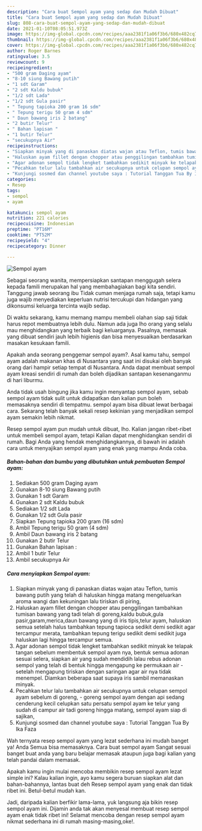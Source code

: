```yaml
---
description: "Cara buat Sempol ayam yang sedap dan Mudah Dibuat"
title: "Cara buat Sempol ayam yang sedap dan Mudah Dibuat"
slug: 808-cara-buat-sempol-ayam-yang-sedap-dan-mudah-dibuat
date: 2021-01-10T08:05:51.973Z
image: https://img-global.cpcdn.com/recipes/aaa2381f1a06f3b6/680x482cq70/sempol-ayam-foto-resep-utama.jpg
thumbnail: https://img-global.cpcdn.com/recipes/aaa2381f1a06f3b6/680x482cq70/sempol-ayam-foto-resep-utama.jpg
cover: https://img-global.cpcdn.com/recipes/aaa2381f1a06f3b6/680x482cq70/sempol-ayam-foto-resep-utama.jpg
author: Roger Barnes
ratingvalue: 3.5
reviewcount: 9
recipeingredient:
- "500 gram Daging ayam"
- "8-10 siung Bawang putih"
- "1 sdt Garam"
- "2 sdt Kaldu bubuk"
- "1/2 sdt Lada"
- "1/2 sdt Gula pasir"
- " Tepung tapioka 200 gram 16 sdm"
- " Tepung terigu 50 gram 4 sdm"
- " Daun bawang iris 2 batang"
- "2 butir Telur"
- " Bahan lapisan "
- "1 butir Telur"
- "secukupnya Air"
recipeinstructions:
- "Siapkan minyak yang di panaskan diatas wajan atau Teflon, tumis bawang putih yang telah di haluskan hingga matang mengeluarkan aroma wangi dan kekuningan lalu tiriskan di piring,"
- "Haluskan ayam fillet dengan chopper atau penggilingan tambahkan tumisan bawang yang tadi telah di goreng,kaldu bubuk,gula pasir,garam,merica,daun bawang yang di iris tipis,telur ayam, haluskan semua setelah halus tambahkan tepung tapioca sedikit demi sedikit agar tercampur merata, tambahkan tepung terigu sedikit demi sedikit juga haluskan lagi hingga tercampur semua."
- "Agar adonan sempol tidak lengket tambahkan sedikit minyak ke telapak tangan sebelum membentuk sempol ayam nya, bentuk semua adonan sesuai selera, siapkan air yang sudah mendidih lalau rebus adonan sempol yang telah di bentuk hingga mengapung ke permukaan air setelah mengapung tiriskan dengan saringan agar air nya tidak menempel. Diamkan beberapa saat supaya iris sambil memanaskan minyak."
- "Pecahkan telur lalu tambahkan air secukupnya untuk celupan sempol ayam sebelum di goreng, goreng sempol ayam dengan api sedang cenderung kecil celupkan satu persatu sempol ayam ke telur yang sudah di campur air tadi goreng hingga matang, sempol ayam siap di sajikan,"
- "Kunjungi sosmed dan channel youtube saya : Tutorial Tanggan Tua By Ika Faza"
categories:
- Resep
tags:
- sempol
- ayam

katakunci: sempol ayam 
nutrition: 221 calories
recipecuisine: Indonesian
preptime: "PT16M"
cooktime: "PT52M"
recipeyield: "4"
recipecategory: Dinner

---
```



![Sempol ayam](https://img-global.cpcdn.com/recipes/aaa2381f1a06f3b6/680x482cq70/sempol-ayam-foto-resep-utama.jpg)

Sebagai seorang wanita, mempersiapkan santapan menggugah selera kepada famili merupakan hal yang membahagiakan bagi kita sendiri. Tanggung jawab seorang ibu Tidak cuman menjaga rumah saja, tetapi kamu juga wajib menyediakan keperluan nutrisi tercukupi dan hidangan yang dikonsumsi keluarga tercinta wajib sedap.

Di waktu  sekarang, kamu memang mampu membeli olahan siap saji tidak harus repot membuatnya lebih dulu. Namun ada juga lho orang yang selalu mau menghidangkan yang terbaik bagi keluarganya. Pasalnya, memasak yang dibuat sendiri jauh lebih higienis dan bisa menyesuaikan berdasarkan masakan kesukaan famili. 



Apakah anda seorang penggemar sempol ayam?. Asal kamu tahu, sempol ayam adalah makanan khas di Nusantara yang saat ini disukai oleh banyak orang dari hampir setiap tempat di Nusantara. Anda dapat membuat sempol ayam kreasi sendiri di rumah dan boleh dijadikan santapan kesenanganmu di hari liburmu.

Anda tidak usah bingung jika kamu ingin menyantap sempol ayam, sebab sempol ayam tidak sulit untuk didapatkan dan kalian pun boleh memasaknya sendiri di tempatmu. sempol ayam bisa dibuat lewat berbagai cara. Sekarang telah banyak sekali resep kekinian yang menjadikan sempol ayam semakin lebih nikmat.

Resep sempol ayam pun mudah untuk dibuat, lho. Kalian jangan ribet-ribet untuk membeli sempol ayam, tetapi Kalian dapat menghidangkan sendiri di rumah. Bagi Anda yang hendak menghidangkannya, di bawah ini adalah cara untuk menyajikan sempol ayam yang enak yang mampu Anda coba.

<!--inarticleads1-->

##### Bahan-bahan dan bumbu yang dibutuhkan untuk pembuatan Sempol ayam:

1. Sediakan 500 gram Daging ayam
1. Gunakan 8-10 siung Bawang putih
1. Gunakan 1 sdt Garam
1. Gunakan 2 sdt Kaldu bubuk
1. Sediakan 1/2 sdt Lada
1. Gunakan 1/2 sdt Gula pasir
1. Siapkan  Tepung tapioka 200 gram (16 sdm)
1. Ambil  Tepung terigu 50 gram (4 sdm)
1. Ambil  Daun bawang iris 2 batang
1. Gunakan 2 butir Telur
1. Gunakan  Bahan lapisan :
1. Ambil 1 butir Telur
1. Ambil secukupnya Air




<!--inarticleads2-->

##### Cara menyiapkan Sempol ayam:

1. Siapkan minyak yang di panaskan diatas wajan atau Teflon, tumis bawang putih yang telah di haluskan hingga matang mengeluarkan aroma wangi dan kekuningan lalu tiriskan di piring,
1. Haluskan ayam fillet dengan chopper atau penggilingan tambahkan tumisan bawang yang tadi telah di goreng,kaldu bubuk,gula pasir,garam,merica,daun bawang yang di iris tipis,telur ayam, haluskan semua setelah halus tambahkan tepung tapioca sedikit demi sedikit agar tercampur merata, tambahkan tepung terigu sedikit demi sedikit juga haluskan lagi hingga tercampur semua.
1. Agar adonan sempol tidak lengket tambahkan sedikit minyak ke telapak tangan sebelum membentuk sempol ayam nya, bentuk semua adonan sesuai selera, siapkan air yang sudah mendidih lalau rebus adonan sempol yang telah di bentuk hingga mengapung ke permukaan air - setelah mengapung tiriskan dengan saringan agar air nya tidak menempel. Diamkan beberapa saat supaya iris sambil memanaskan minyak.
1. Pecahkan telur lalu tambahkan air secukupnya untuk celupan sempol ayam sebelum di goreng, - goreng sempol ayam dengan api sedang cenderung kecil celupkan satu persatu sempol ayam ke telur yang sudah di campur air tadi goreng hingga matang, sempol ayam siap di sajikan,
1. Kunjungi sosmed dan channel youtube saya : Tutorial Tanggan Tua By Ika Faza




Wah ternyata resep sempol ayam yang lezat sederhana ini mudah banget ya! Anda Semua bisa memasaknya. Cara buat sempol ayam Sangat sesuai banget buat anda yang baru belajar memasak ataupun juga bagi kalian yang telah pandai dalam memasak.

Apakah kamu ingin mulai mencoba membikin resep sempol ayam lezat simple ini? Kalau kalian ingin, ayo kamu segera buruan siapkan alat dan bahan-bahannya, lantas buat deh Resep sempol ayam yang enak dan tidak ribet ini. Betul-betul mudah kan. 

Jadi, daripada kalian berfikir lama-lama, yuk langsung aja bikin resep sempol ayam ini. Dijamin anda tak akan menyesal membuat resep sempol ayam enak tidak ribet ini! Selamat mencoba dengan resep sempol ayam nikmat sederhana ini di rumah masing-masing,oke!.

